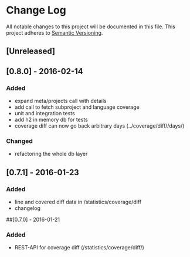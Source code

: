 # Change Log
All notable changes to this project will be documented in this file.
This project adheres to [Semantic Versioning](http://semver.org/).

## [Unreleased]

## [0.8.0] - 2016-02-14
### Added
- expand meta/projects call with details
- add call to fetch subproject and language coverage
- unit and integration tests
- add h2 in memory db for tests
- coverage diff can now go back arbitrary days (../coverage/diff/<project-name>/days/<day-to-go-back>)
### Changed
- refactoring the whole db layer

## [0.7.1] - 2016-01-23
### Added
- line and covered diff data in /statistics/coverage/diff
- changelog

##[0.7.0] - 2016-01-21
### Added
- REST-API for coverage diff (/statistics/coverage/diff/<project-name>)
